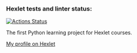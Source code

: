### Hexlet tests and linter status:
[![Actions Status](https://github.com/konstsem/python-project-lvl1/workflows/hexlet-check/badge.svg)](https://github.com/konstsem/python-project-lvl1/actions)

The first Python learning project for Hexlet courses.

[My profile on Hexlet](https://ru.hexlet.io/u/konstsem)
